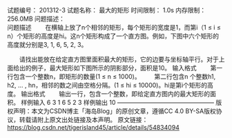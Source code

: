 
试题编号：	201312-3
试题名称：	最大的矩形
时间限制：	1.0s
内存限制：	256.0MB
问题描述：	
问题描述
　　在横轴上放了n个相邻的矩形，每个矩形的宽度是1，而第i（1 ≤ i ≤ n）个矩形的高度是hi。这n个矩形构成了一个直方图。例如，下图中六个矩形的高度就分别是3, 1, 6, 5, 2, 3。

　　请找出能放在给定直方图里面积最大的矩形，它的边要与坐标轴平行。对于上面给出的例子，最大矩形如下图所示的阴影部分，面积是10。
输入格式
　　第一行包含一个整数n，即矩形的数量(1 ≤ n ≤ 1000)。
　　第二行包含n 个整数h1, h2, … , hn，相邻的数之间由空格分隔。(1 ≤ hi ≤ 10000)。hi是第i个矩形的高度。
输出格式
　　输出一行，包含一个整数，即给定直方图内的最大矩形的面积。
样例输入
6
3 1 6 5 2 3
样例输出
10
————————————————
版权声明：本文为CSDN博主「海岛Blog」的原创文章，遵循CC 4.0 BY-SA版权协议，转载请附上原文出处链接及本声明。
原文链接：https://blog.csdn.net/tigerisland45/article/details/54834094

<!--stackedit_data:
eyJoaXN0b3J5IjpbLTE4NzIzMzUxNTYsLTE4NjA0ODMwNjhdfQ
==
-->